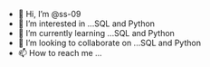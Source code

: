 - 👋 Hi, I’m @ss-09
- 👀 I’m interested in ...SQL and Python
- 🌱 I’m currently learning ...SQL and Python
- 💞️ I’m looking to collaborate on ...SQL and Python
- 📫 How to reach me ...

<!---
ss-09/ss-09 is a ✨ special ✨ repository because its `README.md` (this file) appears on your GitHub profile.
You can click the Preview link to take a look at your changes.
--->
